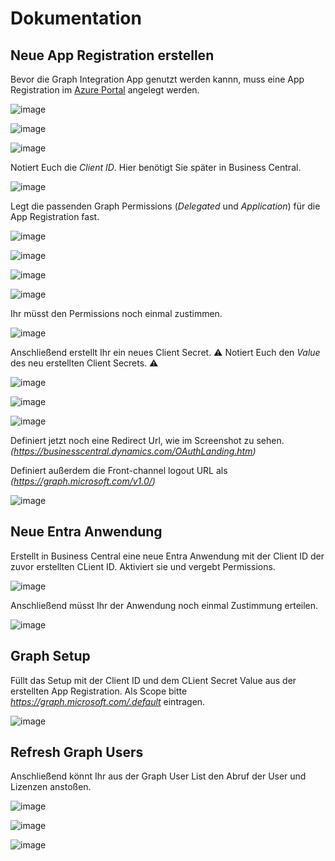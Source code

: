# Dokumentation
## Neue App Registration erstellen

Bevor die Graph Integration App genutzt werden kannn, muss eine App Registration im [Azure Portal](https://portal.azure.com/#home) angelegt werden.

![image](https://github.com/RicoTrobisch/Graph-Integration/assets/92314263/90a4ba4c-535b-432d-9541-1997449782ba)


![image](https://github.com/RicoTrobisch/Graph-Integration/assets/92314263/d3e261dd-2d1a-4080-9eb8-3a005a7d61bb)


![image](https://github.com/RicoTrobisch/Graph-Integration/assets/92314263/2f3eb63f-c968-4ee9-a57f-b8539309427c)

Notiert Euch die *Client ID*. Hier benötigt Sie später in Business Central. 

![image](https://github.com/RicoTrobisch/Graph-Integration/assets/92314263/b38efc6b-c682-40f5-8fd4-1fe2279f5e84)

Legt die passenden Graph Permissions (*Delegated* und *Application*) für die App Registration fast. 

![image](https://github.com/RicoTrobisch/Graph-Integration/assets/92314263/10a9bdbf-e1ac-4ea2-9a8b-7aa6b6ad8ff7)

![image](https://github.com/RicoTrobisch/Graph-Integration/assets/92314263/28500b7d-6bda-4837-a39f-3ddcb73532c1)

![image](https://github.com/RicoTrobisch/Graph-Integration/assets/92314263/a0b479de-6014-4218-a217-d22a49e10fe7)

![image](https://github.com/RicoTrobisch/Graph-Integration/assets/92314263/e4d2764b-24d4-4cba-8071-2765d02a6d56)

Ihr müsst den Permissions noch einmal zustimmen.

![image](https://github.com/RicoTrobisch/Graph-Integration/assets/92314263/6454a99a-4f43-4598-99ba-0de9c57d8a46)

Anschließend erstellt Ihr ein neues Client Secret. ⚠️ Notiert Euch den *Value* des neu erstellten Client Secrets. ⚠️

![image](https://github.com/RicoTrobisch/Graph-Integration/assets/92314263/17fd1956-e3a5-4a5f-820f-88b9d87bf241)

![image](https://github.com/RicoTrobisch/Graph-Integration/assets/92314263/dd039bbd-c1b6-476f-8976-95c13320af11)

![image](https://github.com/RicoTrobisch/Graph-Integration/assets/92314263/6c83b4b6-5a5b-4dec-8160-88f8eff8f317)

Definiert jetzt noch eine Redirect Url, wie im Screenshot zu sehen. *(https://businesscentral.dynamics.com/OAuthLanding.htm)*

Definiert außerdem die Front-channel logout URL als *(https://graph.microsoft.com/v1.0/)*

![image](https://github.com/RicoTrobisch/Graph-Integration/assets/92314263/975f1225-a83e-4a6f-ab56-1144650d4da8)


## Neue Entra Anwendung 

Erstellt in Business Central eine neue Entra Anwendung mit der Client ID der zuvor erstellten CLient ID. Aktiviert sie und vergebt Permissions.

![image](https://github.com/RicoTrobisch/Graph-Integration/assets/92314263/1283b6ec-60bc-4d2e-81d6-8ce197089705)

Anschließend müsst Ihr der Anwendung noch einmal Zustimmung erteilen.

![image](https://github.com/RicoTrobisch/Graph-Integration/assets/92314263/807a8b55-dc20-4998-a6c6-185435ae7e4f)

## Graph Setup
Füllt das Setup mit der Client ID und dem CLient Secret Value aus der erstellten App Registration. 
Als Scope bitte *https://graph.microsoft.com/.default* eintragen.

![image](https://github.com/RicoTrobisch/Graph-Integration/assets/92314263/1143f6c9-3921-4e03-a5c5-5f7adac94abf)


## Refresh Graph Users
Anschließend könnt Ihr aus der Graph User List den Abruf der User und Lizenzen anstoßen.

![image](https://github.com/RicoTrobisch/Graph-Integration/assets/92314263/c4552f56-4b23-4df3-b6c7-08e7df12e302)

![image](https://github.com/RicoTrobisch/Graph-Integration/assets/92314263/b97e86b1-f4df-49a0-a939-cf8cc4c16278)

![image](https://github.com/RicoTrobisch/Graph-Integration/assets/92314263/de4bb3c2-6b9c-4651-8c6b-d3698ffda699)












